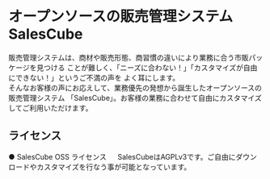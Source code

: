 オープンソースの販売管理システム SalesCube
==========================================

販売管理システムは、商材や販売形態、商習慣の違いにより業務に合う市販パッケージを見つける
ことが難しく、「ニーズに合わない！」「カスタマイズが自由にできない！」というご不満の声を
よく耳にします。  
そんなお客様の声にお応えして、業務優先の発想から誕生したオープンソースの販売管理システム
「SalesCube」。お客様の業務に合わせて自由にカスタマイズしてご利用いただけます。

ライセンス
----------

● SalesCube OSS ライセンス
　 SalesCubeはAGPLv3です。ご自由にダウンロードやカスタマイズを行なう事が可能となっています。

